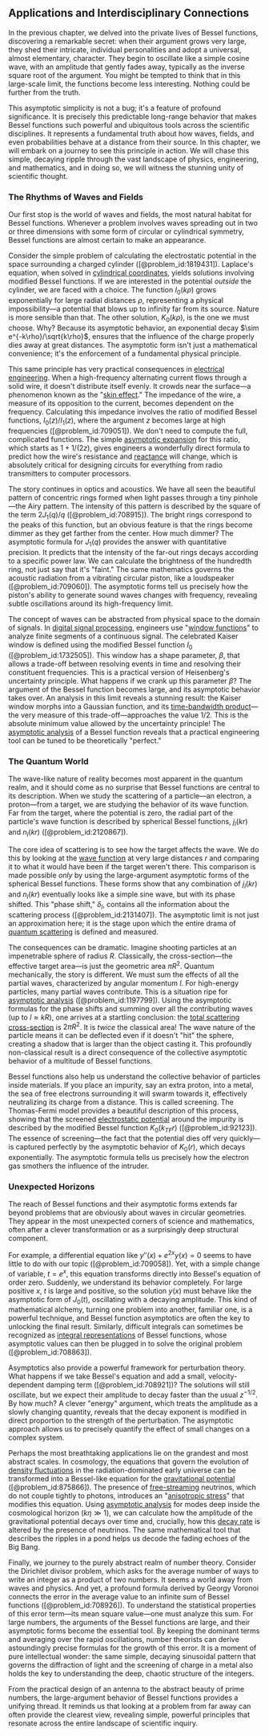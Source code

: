 ## Applications and Interdisciplinary Connections

In the previous chapter, we delved into the private lives of Bessel functions, discovering a remarkable secret: when their argument grows very large, they shed their intricate, individual personalities and adopt a universal, almost elementary, character. They begin to oscillate like a simple cosine wave, with an amplitude that gently fades away, typically as the inverse square root of the argument. You might be tempted to think that in this large-scale limit, the functions become less interesting. Nothing could be further from the truth.

This asymptotic simplicity is not a bug; it's a feature of profound significance. It is precisely this predictable long-range behavior that makes Bessel functions such powerful and ubiquitous tools across the scientific disciplines. It represents a fundamental truth about how waves, fields, and even probabilities behave at a distance from their source. In this chapter, we will embark on a journey to see this principle in action. We will chase this simple, decaying ripple through the vast landscape of physics, engineering, and mathematics, and in doing so, we will witness the stunning unity of scientific thought.

### The Rhythms of Waves and Fields

Our first stop is the world of waves and fields, the most natural habitat for Bessel functions. Whenever a problem involves waves spreading out in two or three dimensions with some form of circular or cylindrical symmetry, Bessel functions are almost certain to make an appearance.

Consider the simple problem of calculating the electrostatic potential in the space surrounding a charged cylinder ([@problem_id:1819431]). Laplace's equation, when solved in [cylindrical coordinates](@article_id:271151), yields solutions involving modified Bessel functions. If we are interested in the potential *outside* the cylinder, we are faced with a choice. The function $I_0(k\rho)$ grows exponentially for large radial distances $\rho$, representing a physical impossibility—a potential that blows up to infinity far from its source. Nature is more sensible than that. The other solution, $K_0(k\rho)$, is the one we must choose. Why? Because its asymptotic behavior, an exponential decay $\sim e^{-k\rho}/\sqrt{k\rho}$, ensures that the influence of the charge properly dies away at great distances. The asymptotic form isn't just a mathematical convenience; it's the enforcement of a fundamental physical principle.

This same principle has very practical consequences in [electrical engineering](@article_id:262068). When a high-frequency alternating current flows through a solid wire, it doesn't distribute itself evenly. It crowds near the surface—a phenomenon known as the "[skin effect](@article_id:181011)." The impedance of the wire, a measure of its opposition to the current, becomes dependent on the frequency. Calculating this impedance involves the ratio of modified Bessel functions, $I_0(z)/I_1(z)$, where the argument $z$ becomes large at high frequencies ([@problem_id:709051]). We don't need to compute the full, complicated functions. The simple [asymptotic expansion](@article_id:148808) for this ratio, which starts as $1 + 1/(2z)$, gives engineers a wonderfully direct formula to predict how the wire's resistance and [reactance](@article_id:274667) will change, which is absolutely critical for designing circuits for everything from radio transmitters to computer processors.

The story continues in optics and acoustics. We have all seen the beautiful pattern of concentric rings formed when light passes through a tiny pinhole—the Airy pattern. The intensity of this pattern is described by the square of the term $2J_1(q)/q$ ([@problem_id:708915]). The bright rings correspond to the peaks of this function, but an obvious feature is that the rings become dimmer as they get farther from the center. How much dimmer? The asymptotic formula for $J_1(q)$ provides the answer with quantitative precision. It predicts that the intensity of the far-out rings decays according to a specific power law. We can calculate the brightness of the hundredth ring, not just say that it's "faint." The same mathematics governs the acoustic radiation from a vibrating circular piston, like a loudspeaker ([@problem_id:709060]). The asymptotic forms tell us precisely how the piston's ability to generate sound waves changes with frequency, revealing subtle oscillations around its high-frequency limit.

The concept of waves can be abstracted from physical space to the domain of signals. In [digital signal processing](@article_id:263166), engineers use "[window functions](@article_id:200654)" to analyze finite segments of a continuous signal. The celebrated Kaiser window is defined using the modified Bessel function $I_0$ ([@problem_id:1732505]). This window has a shape parameter, $\beta$, that allows a trade-off between resolving events in time and resolving their constituent frequencies. This is a practical version of Heisenberg's uncertainty principle. What happens if we crank up this parameter $\beta$? The argument of the Bessel function becomes large, and its asymptotic behavior takes over. An analysis in this limit reveals a stunning result: the Kaiser window morphs into a Gaussian function, and its [time-bandwidth product](@article_id:194561)—the very measure of this trade-off—approaches the value $1/2$. This is the absolute minimum value allowed by the uncertainty principle! The [asymptotic analysis](@article_id:159922) of a Bessel function reveals that a practical engineering tool can be tuned to be theoretically "perfect."

### The Quantum World

The wave-like nature of reality becomes most apparent in the quantum realm, and it should come as no surprise that Bessel functions are central to its description. When we study the scattering of a particle—an electron, a proton—from a target, we are studying the behavior of its wave function. Far from the target, where the potential is zero, the radial part of the particle's wave function is described by spherical Bessel functions, $j_l(kr)$ and $n_l(kr)$ ([@problem_id:2120867]).

The core idea of scattering is to see how the target affects the wave. We do this by looking at the [wave function](@article_id:147778) at very large distances $r$ and comparing it to what it would have been if the target weren't there. This comparison is made possible *only* by using the large-argument asymptotic forms of the spherical Bessel functions. These forms show that any combination of $j_l(kr)$ and $n_l(kr)$ eventually looks like a simple sine wave, but with its phase shifted. This "phase shift," $\delta_l$, contains all the information about the scattering process ([@problem_id:2131407]). The asymptotic limit is not just an approximation here; it is the stage upon which the entire drama of [quantum scattering](@article_id:146959) is defined and measured.

The consequences can be dramatic. Imagine shooting particles at an impenetrable sphere of radius $R$. Classically, the cross-section—the effective target area—is just the geometric area $\pi R^2$. Quantum mechanically, the story is different. We must sum the effects of all the partial waves, characterized by angular momentum $l$. For high-energy particles, many partial waves contribute. This is a situation ripe for [asymptotic analysis](@article_id:159922) ([@problem_id:1197799]). Using the asymptotic formulas for the phase shifts and summing over all the contributing waves (up to $l \approx kR$), one arrives at a startling conclusion: the [total scattering cross-section](@article_id:168469) is $2\pi R^2$. It is *twice* the classical area! The wave nature of the particle means it can be deflected even if it doesn't "hit" the sphere, creating a shadow that is larger than the object casting it. This profoundly non-classical result is a direct consequence of the collective asymptotic behavior of a multitude of Bessel functions.

Bessel functions also help us understand the collective behavior of particles inside materials. If you place an impurity, say an extra proton, into a metal, the sea of free electrons surrounding it will swarm towards it, effectively neutralizing its charge from a distance. This is called screening. The Thomas-Fermi model provides a beautiful description of this process, showing that the screened [electrostatic potential](@article_id:139819) around the impurity is described by the modified Bessel function $K_0(k_{TF}r)$ ([@problem_id:92123]). The essence of screening—the fact that the potential dies off very quickly—is captured perfectly by the asymptotic behavior of $K_0(r)$, which decays exponentially. The asymptotic formula tells us precisely how the electron gas smothers the influence of the intruder.

### Unexpected Horizons

The reach of Bessel functions and their asymptotic forms extends far beyond problems that are obviously about waves in circular geometries. They appear in the most unexpected corners of science and mathematics, often after a clever transformation or as a surprisingly deep structural component.

For example, a differential equation like $y''(x) + e^{2x} y(x) = 0$ seems to have little to do with our topic ([@problem_id:709058]). Yet, with a simple change of variable, $t = e^x$, this equation transforms directly into Bessel's equation of order zero. Suddenly, we understand its behavior completely. For large positive $x$, $t$ is large and positive, so the solution $y(x)$ must behave like the asymptotic form of $J_0(t)$, oscillating with a decaying amplitude. This kind of mathematical alchemy, turning one problem into another, familiar one, is a powerful technique, and Bessel function asymptotics are often the key to unlocking the final result. Similarly, difficult integrals can sometimes be recognized as [integral representations](@article_id:203815) of Bessel functions, whose asymptotic values can then be plugged in to solve the original problem ([@problem_id:708863]).

Asymptotics also provide a powerful framework for perturbation theory. What happens if we take Bessel's equation and add a small, velocity-dependent damping term ([@problem_id:708921])? The solutions will still oscillate, but we expect their amplitude to decay faster than the usual $z^{-1/2}$. By how much? A clever "energy" argument, which treats the amplitude as a slowly changing quantity, reveals that the decay exponent is modified in direct proportion to the strength of the perturbation. The asymptotic approach allows us to precisely quantify the effect of small changes on a complex system.

Perhaps the most breathtaking applications lie on the grandest and most abstract scales. In cosmology, the equations that govern the evolution of [density fluctuations](@article_id:143046) in the radiation-dominated early universe can be transformed into a Bessel-like equation for the [gravitational potential](@article_id:159884) ([@problem_id:875866]). The presence of [free-streaming](@article_id:159012) neutrinos, which do not couple tightly to photons, introduces an "[anisotropic stress](@article_id:160909)" that modifies this equation. Using [asymptotic analysis](@article_id:159922) for modes deep inside the cosmological horizon ($k\eta \gg 1$), we can calculate how the amplitude of the gravitational potential decays over time and, crucially, how this [decay rate](@article_id:156036) is altered by the presence of neutrinos. The same mathematical tool that describes the ripples in a pond helps us decode the fading echoes of the Big Bang.

Finally, we journey to the purely abstract realm of number theory. Consider the Dirichlet divisor problem, which asks for the average number of ways to write an integer as a product of two numbers. It seems a world away from waves and physics. And yet, a profound formula derived by Georgy Voronoi connects the error in the average value to an infinite sum of Bessel functions ([@problem_id:708926]). To understand the statistical properties of this error term—its mean square value—one must analyze this sum. For large numbers, the arguments of the Bessel functions are large, and their asymptotic forms become the essential tool. By keeping the dominant terms and averaging over the rapid oscillations, number theorists can derive astoundingly precise formulas for the growth of this error. It is a moment of pure intellectual wonder: the same simple, decaying sinusoidal pattern that governs the diffraction of light and the screening of charge in a metal also holds the key to understanding the deep, chaotic structure of the integers.

From the practical design of an antenna to the abstract beauty of prime numbers, the large-argument behavior of Bessel functions provides a unifying thread. It reminds us that looking at a problem from far away can often provide the clearest view, revealing simple, powerful principles that resonate across the entire landscape of scientific inquiry.